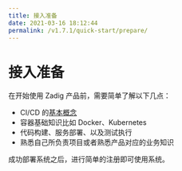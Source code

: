 ```yaml
---
title: 接入准备
date: 2021-03-16 18:12:44
permalink: /v1.7.1/quick-start/prepare/
---
```

# 接入准备

在开始使用 Zadig 产品前，需要简单了解以下几点：

 - CI/CD 的[基本概念](https://www.redhat.com/zh/topics/devops/what-is-ci-cd)
 - 容器基础知识比如 Docker、Kubernetes
 - 代码构建、服务部署、以及测试执行
 - 熟悉自己所负责项目或者熟悉产品对应的业务知识

成功部署系统之后，进行简单的注册即可使用系统。

